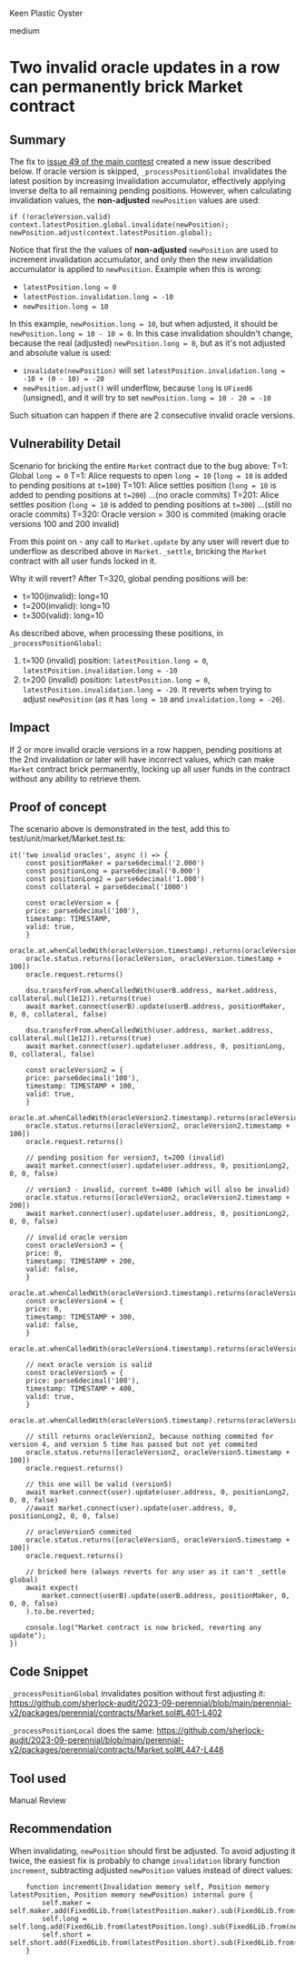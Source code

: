 Keen Plastic Oyster

medium

# Two invalid oracle updates in a row can permanently brick Market contract
## Summary

The fix to [issue 49 of the main contest](https://github.com/sherlock-audit/2023-07-perennial-judging/issues/49) created a new issue described below.
If oracle version is skipped, `_processPositionGlobal` invalidates the latest position by increasing invalidation accumulator, effectively applying inverse delta to all remaining pending positions. However, when calculating invalidation values, the **non-adjusted** `newPosition` values are used:
```solidity
if (!oracleVersion.valid) context.latestPosition.global.invalidate(newPosition);
newPosition.adjust(context.latestPosition.global);
```

Notice that first the the values of **non-adjusted** `newPosition` are used to increment invalidation accumulator, and only then the new invalidation accumulator is applied to `newPosition`. Example when this is wrong:
- `latestPosition.long = 0`
- `latestPostion.invalidation.long = -10`
- `newPosition.long = 10`

In this example, `newPosition.long = 10`, but when adjusted, it should be `newPosition.long = 10 - 10 = 0`. In this case invalidation shouldn't change, because the real (adjusted) `newPosition.long = 0`, but as it's not adjusted and absolute value is used:
- `invalidate(newPosition)` will set `latestPosition.invalidation.long = -10 + (0 - 10) = -20`
- `newPosition.adjust()` will underflow, because `long` is `UFixed6` (unsigned), and it will try to set `newPosition.long = 10 - 20 = -10`

Such situation can happen if there are 2 consecutive invalid oracle versions.

## Vulnerability Detail

Scenario for bricking the entire `Market` contract due to the bug above:
T=1: Global `long = 0`
T=1: Alice requests to open `long = 10` (`long = 10` is added to pending positions at `t=100`)
T=101: Alice settles position (`long = 10` is added to pending positions at `t=200`)
...(no oracle commits)
T=201: Alice settles position (`long = 10` is added to pending positions at `t=300`)
...(still no oracle commits)
T=320: Oracle version = 300 is commited (making oracle versions 100 and 200 invalid)

From this point on - any call to `Market.update` by any user will revert due to underflow as described above in `Market._settle`, bricking the `Market` contract with all user funds locked in it.

Why it will revert? After T=320, global pending positions will be:
- t=100(invalid): long=10
- t=200(invalid): long=10
- t=300(valid): long=10

As described above, when processing these positions, in `_processPositionGlobal`:
1. t=100 (invalid) position: `latestPosition.long = 0`, `latestPosition.invalidation.long = -10`
2. t=200 (invalid) position: `latestPosition.long = 0`, `latestPosition.invalidation.long = -20`. It reverts when trying to adjust `newPosition` (as it has `long = 10` and `invalidation.long = -20`).

## Impact

If 2 or more invalid oracle versions in a row happen, pending positions at the 2nd invalidation or later will have incorrect values, which can make `Market` contract brick permanently, locking up all user funds in the contract without any ability to retrieve them.

## Proof of concept

The scenario above is demonstrated in the test, add this to test/unit/market/Market.test.ts:
```solidity
it('two invalid oracles', async () => {
    const positionMaker = parse6decimal('2.000')
    const positionLong = parse6decimal('0.000')
    const positionLong2 = parse6decimal('1.000')
    const collateral = parse6decimal('1000')

    const oracleVersion = {
    price: parse6decimal('100'),
    timestamp: TIMESTAMP,
    valid: true,
    }
    oracle.at.whenCalledWith(oracleVersion.timestamp).returns(oracleVersion)
    oracle.status.returns([oracleVersion, oracleVersion.timestamp + 100])
    oracle.request.returns()

    dsu.transferFrom.whenCalledWith(userB.address, market.address, collateral.mul(1e12)).returns(true)
    await market.connect(userB).update(userB.address, positionMaker, 0, 0, collateral, false)

    dsu.transferFrom.whenCalledWith(user.address, market.address, collateral.mul(1e12)).returns(true)
    await market.connect(user).update(user.address, 0, positionLong, 0, collateral, false)

    const oracleVersion2 = {
    price: parse6decimal('100'),
    timestamp: TIMESTAMP + 100,
    valid: true,
    }
    oracle.at.whenCalledWith(oracleVersion2.timestamp).returns(oracleVersion2)
    oracle.status.returns([oracleVersion2, oracleVersion2.timestamp + 100])
    oracle.request.returns()

    // pending position for version3, t=200 (invalid)
    await market.connect(user).update(user.address, 0, positionLong2, 0, 0, false)

    // version3 - invalid, current t=400 (which will also be invalid)
    oracle.status.returns([oracleVersion2, oracleVersion2.timestamp + 200])
    await market.connect(user).update(user.address, 0, positionLong2, 0, 0, false)

    // invalid oracle version
    const oracleVersion3 = {
    price: 0,
    timestamp: TIMESTAMP + 200,
    valid: false,
    }
    oracle.at.whenCalledWith(oracleVersion3.timestamp).returns(oracleVersion3)
    const oracleVersion4 = {
    price: 0,
    timestamp: TIMESTAMP + 300,
    valid: false,
    }
    oracle.at.whenCalledWith(oracleVersion4.timestamp).returns(oracleVersion4)

    // next oracle version is valid
    const oracleVersion5 = {
    price: parse6decimal('100'),
    timestamp: TIMESTAMP + 400,
    valid: true,
    }
    oracle.at.whenCalledWith(oracleVersion5.timestamp).returns(oracleVersion5)

    // still returns oracleVersion2, because nothing commited for version 4, and version 5 time has passed but not yet commited
    oracle.status.returns([oracleVersion2, oracleVersion5.timestamp + 100])
    oracle.request.returns()

    // this one will be valid (version5)
    await market.connect(user).update(user.address, 0, positionLong2, 0, 0, false)
    //await market.connect(user).update(user.address, 0, positionLong2, 0, 0, false)

    // oracleVersion5 commited
    oracle.status.returns([oracleVersion5, oracleVersion5.timestamp + 100])
    oracle.request.returns()

    // bricked here (always reverts for any user as it can't _settle global)
    await expect(            
        market.connect(userB).update(userB.address, positionMaker, 0, 0, 0, false)
    ).to.be.reverted;

    console.log("Market contract is now bricked, reverting any update");
})
```

## Code Snippet

`_processPositionGlobal` invalidates position without first adjusting it:
https://github.com/sherlock-audit/2023-09-perennial/blob/main/perennial-v2/packages/perennial/contracts/Market.sol#L401-L402

`_processPositionLocal` does the same:
https://github.com/sherlock-audit/2023-09-perennial/blob/main/perennial-v2/packages/perennial/contracts/Market.sol#L447-L448

## Tool used

Manual Review

## Recommendation

When invalidating, `newPosition` should first be adjusted. To avoid adjusting it twice, the easiest fix is probably to change `invalidation` library function `increment`, subtracting adjusted `newPosition` values instead of direct values:
```solidity
    function increment(Invalidation memory self, Position memory latestPosition, Position memory newPosition) internal pure {
        self.maker = self.maker.add(Fixed6Lib.from(latestPosition.maker).sub(Fixed6Lib.from(newPosition.maker).add(self.maker.sub(newPosition.invalidation.maker))));
        self.long = self.long.add(Fixed6Lib.from(latestPosition.long).sub(Fixed6Lib.from(newPosition.long).add(self.long.sub(newPosition.invalidation.long))));
        self.short = self.short.add(Fixed6Lib.from(latestPosition.short).sub(Fixed6Lib.from(newPosition.short).add(self.short.sub(newPosition.invalidation.short))));
    }
```